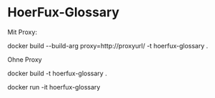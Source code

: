 # HoerFux-Glossary

Mit Proxy:

docker build --build-arg proxy=http://proxyurl/ -t hoerfux-glossary .

Ohne Proxy

docker build -t hoerfux-glossary .


docker run -it hoerfux-glossary
